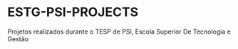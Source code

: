 # ESTG-PSI-PROJECTS
Projetos realizados durante o TESP de PSI, Escola Superior De Tecnologia e Gestão
